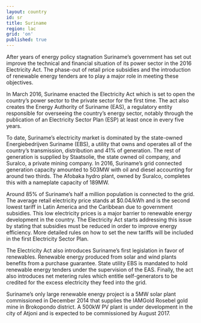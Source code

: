 ```yaml
---
layout: country
id: sr
title: Suriname
region: lac
grid: 'on'
published: true
---
```


After years of energy policy stagnation Suriname’s government has set out improve the technical and financial situation of its power sector in the 2016 Electricity Act. The phase-out of retail price subsidies and the introduction of renewable energy tenders are to play a major role in meeting these objectives.

In March 2016, Suriname enacted the Electricity Act which is set to open the country’s power sector to the private sector for the first time. The act also creates the Energy Authority of Suriname (EAS), a regulatory entity responsible for overseeing the country’s energy sector, notably through the publication of an Electricity Sector Plan (ESP) at least once in every five years.

To date, Suriname’s electricity market is dominated by the state-owned Energiebedrijven Suriname (EBS), a utility that owns and operates all of the country’s transmission, distribution and 41% of generation. The rest of generation is supplied by Staatsolie, the state owned oil company, and Suralco, a private mining company. In 2016, Suriname’s grid connected generation capacity amounted to 503MW with oil and diesel accounting for around two thirds. The Afobaka hydro plant, owned by Suralco, completes this with a nameplate capacity of 189MW.

Around 85% of Suriname’s half a million population is connected to the grid. The average retail electricity price stands at $0.04/kWh and is the second lowest tariff in Latin America and the Caribbean due to government subsidies. This low electricity prices is a major barrier to renewable energy development in the country. The Electricity Act starts addressing this issue by stating that subsidies must be reduced in order to improve energy efficiency. More detailed rules on how to set the new tariffs will be included in the first Electricity Sector Plan.

The Electricity Act also introduces Suriname’s first legislation in favor of renewables. Renewable energy produced from solar and wind plants benefits from a purchase guarantee. State utility EBS is mandated to hold renewable energy tenders under the supervision of the EAS. Finally, the act also introduces net metering rules which entitle self-generators to be credited for the excess electricity they feed into the grid.

Suriname’s only large renewable energy project is a 5MW solar plant commissioned in December 2014 that supplies the IAMGold Rosebel gold mine in Brokopondo district. A 500kW PV plant is under development in the city of Atjoni and is expected to be commissioned by August 2017.


